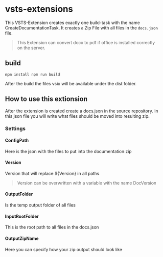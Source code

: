 # vsts-extensions

This VSTS-Extension creates exactly one build-task with the name CreateDocumentationTask. It creates a Zip File with all files in the `docs.json` file.

> This Extension can convert docx to pdf if office is installed correctly on the server.

## build

`
npm install
npm run build
`

After the build the files vsix will be available under the dist folder.


## How to use this extionsion

After the extension is created create a docs.json in the source repository. In this json file you will write what files should be moved into resulting zip.

### Settings

#### ConfigPath
Here is the json with the files to put into the documentation zip

#### Version
Version that will replace ${Version} in all paths

> Version can be overwritten with a variable with the name DocVersion

#### OutputFolder
Is the temp output folder of all files

#### InputRootFolder
This is the root path to all files in the docs.json

#### OutputZipName
Here you can specify how your zip output should look like